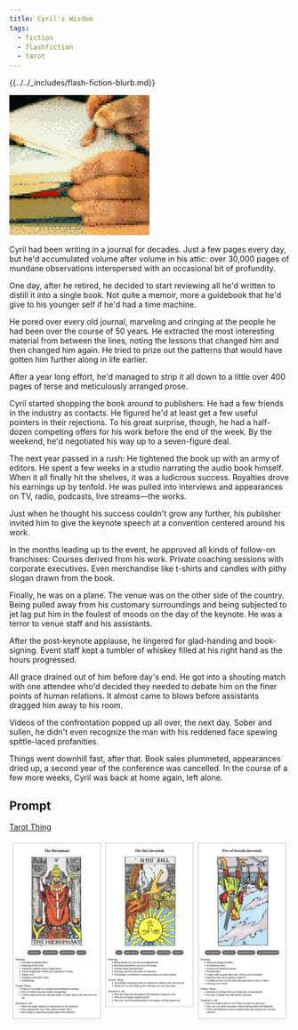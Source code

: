 ```yaml
---
title: Cyril's Wisdom
tags:
  - fiction
  - flashfiction
  - tarot
---
```


{{../../_includes/flash-fiction-blurb.md}}

<!--more-->

<img src="./cover.png" class="fullwidth" />

Cyril had been writing in a journal for decades. Just a few pages every day, but he'd accumulated volume after volume in his attic: over 30,000 pages of mundane observations interspersed with an occasional bit of profundity.

One day, after he retired, he decided to start reviewing all he'd written to distill it into a single book. Not quite a memoir, more a guidebook that he'd give to his younger self if he'd had a time machine.

He pored over every old journal, marveling and cringing at the people he had been over the course of 50 years. He extracted the most interesting material from between the lines, noting the lessons that changed him and then changed him again. He tried to prize out the patterns that would have gotten him further along in life earlier. 

After a year long effort, he'd managed to strip it all down to a little over 400 pages of terse and meticulously arranged prose.

Cyril started shopping the book around to publishers. He had a few friends in the industry as contacts. He figured he'd at least get a few useful pointers in their rejections. To his great surprise, though, he had a half-dozen competing offers for his work before the end of the week. By the weekend, he'd negotiated his way up to a seven-figure deal. 

The next year passed in a rush: He tightened the book up with an army of editors. He spent a few weeks in a studio narrating the audio book himself. When it all finally hit the shelves, it was a ludicrous success. Royalties drove his earnings up by tenfold. He was pulled into interviews and appearances on TV, radio, podcasts, live streams—the works.

Just when he thought his success couldn't grow any further, his publisher invited him to give the keynote speech at a convention centered around his work. 

In the months leading up to the event, he approved all kinds of follow-on franchises: Courses derived from his work. Private coaching sessions with corporate executives. Even merchandise like t-shirts and candles with pithy slogan drawn from the book. 

Finally, he was on a plane. The venue was on the other side of the country. Being pulled away from his customary surroundings and being subjected to jet lag put him in the foulest of moods on the day of the keynote. He was a terror to venue staff and his assistants. 

After the post-keynote applause, he lingered for glad-handing and book-signing. Event staff kept a tumbler of whiskey filled at his right hand as the hours progressed. 

All grace drained out of him before day's end. He got into a shouting match with one attendee who'd decided they needed to debate him on the finer points of human relations. It almost came to blows before assistants dragged him away to his room.

Videos of the confrontation popped up all over, the next day. Sober and sullen, he didn't even recognize the man with his reddened face spewing spittle-laced profanities.

Things went downhill fast, after that. Book sales plummeted, appearances dried up, a second year of the conference was cancelled. In the course of a few more weeks, Cyril was back at home again, left alone.

## Prompt

[Tarot Thing](https://lmorchard.github.io/tarot-thing/)

![](2022-04-26-prompt.png)
